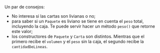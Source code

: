 Un par de consejos:

* No interesa si las cartas son livianas o no;
* para saber si un `Paquete` es liviano se tiene en cuenta el `peso` total, incluyendo la caja. Te puede servir hacer un método `peso()` que retorne este valor;
* los constructores de `Paquete` y `Carta` son distintos. Mientras que el primero recibe el `volumen` y el `peso` sin la caja, el segundo recibe la `cantidadDeLineas`.

